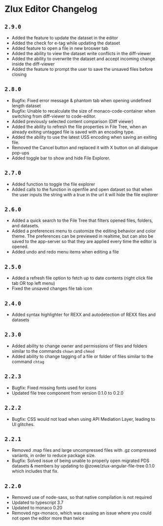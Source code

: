 # Zlux Editor Changelog

## `2.9.0`
- Added the feature to update the dataset in the editor
- Added the check for e-tag while updating the dataset
- Added feature to open a file in new broswer tab
- Added the ability to view the dataset write conflicts in the diff-viewer
- Added the ability to overwrite the dataset and accept incoming change inside the diff-viewer
- Added the feature to prompt the user to save the unsaved files before closing

## `2.8.0`
- Bugfix: Fixed error message & phantom tab when opening undefined length dataset
- Bugfix: Unable to recalculate the size of monaco-code-container when switching from diff-viewer to code-editor.
- Added previously selected content comparison (Diff viewer)
- Added the ability to refresh the file properties in File Tree, when an already exiting untagged file is saved with an encoding type.
- Added the ability to use the latest USS encoding when saving an exiting file.
- Removed the Cancel button and replaced it with X button on all dialogue pop-ups
- Added toggle bar to show and hide File Explorer.

## `2.7.0`
- Added function to toggle the file explorer
- Added calls to the function in openfile and open dataset so that when the user inputs the string with a true in the url it will hide the file explorer 

## `2.6.0`

- Added a quick search to the File Tree that filters opened files, folders, and datasets.
- Added a preferences menu to customize the editing behavior and color theme. The preferences can be previewed in realtime, but can also be saved to the app-server so that they are applied every time the editor is opened.
- Added undo and redo menu items when editing a file

## `2.5.0`

- Added a refresh file option to fetch up to date contents (right click file tab OR top left menu)
- Fixed the unsaved changes file tab icon

## `2.4.0`

- Added syntax highlighter for REXX and autodetection of REXX files and datasets

## `2.3.0`

- Added ability to change owner and permissions of files and folders similar to the commands `chown` and `chmod`
- Added ability to change tagging of a file or folder of files similar to the command `chtag`

## `2.2.3`

- Bugfix: Fixed missing fonts used for icons
- Updated file tree component from version 0.1.0 to 0.2.0

## `2.2.2`

- Bugfix: CSS would not load when using API Mediation Layer, leading to UI glitches.

## `2.2.1`

- Removed .map files and large uncompressed files with .gz compressed variants, in order to reduce package size.
- Bugfix: Solved issue of being unable to properly open migrated PDS datasets & members by updating to @zowe/zlux-angular-file-tree 0.1.0 which includes that fix.

## `2.2.0`

- Removed use of node-sass, so that native compilation is not required
- Updated to typescript 3.7
- Updated to monaco 0.20
- Removed ngx-monaco, which was causing an issue where you could not open the editor more than twice
